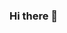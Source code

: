### Hi there 👋

<!--
**soufiane-radouni/soufiane-radouni** is a ✨ _special_ ✨ repository because its `README.md` (this file) appears on your GitHub profile.

Here are some ideas to get you started:

- 🔭 I’m currently working on HACKTHEBOX CTFs
- 🌱 I’m currently learning Reverse engineering
- 👯 I’m looking to collaborate on Reverse engineering
- 🤔 I’m looking for help with Reverse engineering
- 💬 Ask me about anything
- 📫 How to reach me: soufiane97m@protonmail.com
- 😄 Pronouns: HE/HIM
- ⚡ Fun fact: ...
-->
